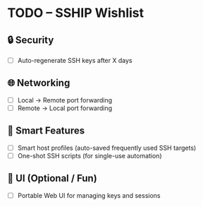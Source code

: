 # TODO – SSHIP Wishlist

## 🔒 Security
- [ ] Auto-regenerate SSH keys after X days

## 🌐 Networking
- [ ] Local → Remote port forwarding
- [ ] Remote → Local port forwarding

## 🧠 Smart Features
- [ ] Smart host profiles (auto-saved frequently used SSH targets)
- [ ] One-shot SSH scripts (for single-use automation)

## 🎨 UI (Optional / Fun)
- [ ] Portable Web UI for managing keys and sessions

